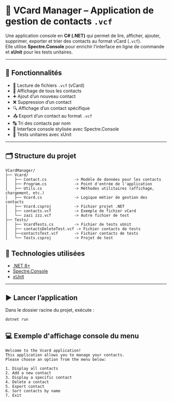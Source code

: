 # 📇 VCard Manager – Application de gestion de contacts `.vcf`

Une application console en **C# (.NET)** qui permet de lire, afficher, ajouter, supprimer, exporter et trier des contacts au format vCard (`.vcf`).  
Elle utilise **Spectre.Console** pour enrichir l’interface en ligne de commande et **xUnit** pour les tests unitaires.

---

## 🧾 Fonctionnalités

- 📂 Lecture de fichiers `.vcf` (vCard)
- 👥 Affichage de tous les contacts
- ➕ Ajout d’un nouveau contact
- ❌ Suppression d’un contact
- 🔍 Affichage d’un contact spécifique
- 📤 Export d’un contact au format `.vcf`
- 🔠 Tri des contacts par nom
- 💄 Interface console stylisée avec Spectre.Console
- 🧪 Tests unitaires avec xUnit

---

## 🗂️ Structure du projet

```plaintext
VCardManager/
├── Vcard/
│   ├── Contact.cs            -> Modèle de données pour les contacts
│   ├── Program.cs            -> Point d'entrée de l'application
│   ├── Utils.cs              -> Méthodes utilitaires (affichage, chargement, etc.)
│   ├── Vcard.cs              -> Logique métier de gestion des contacts
│   ├── Vcard.csproj          -> Fichier projet .NET
│   ├── contacts.vcf          -> Exemple de fichier vCard
│   └── zazi zzz.vcf          -> Autre fichier de test
├── Tests/
│   ├── VcardTests.cs         -> Fichier de tests xUnit
│   ├── contactsDeleteTest.vcf -> Fichier contacts de tests
│   ├──contactsTest.vcf       -> Fichier contacts de tests
│   └── Tests.csproj          -> Projet de test
````

## 🧰 Technologies utilisées

- [.NET 8+](https://dotnet.microsoft.com/)
- [Spectre.Console](https://spectreconsole.net/)
- [xUnit](https://xunit.net/)

---

## ▶️ Lancer l’application

Dans le dossier racine du projet, exécute :

```bash
dotnet run
````
## 💻 Exemple d'affichage console du menu
````plaintext
Welcome to the Vcard application!
This application allows you to manage your contacts.
Please choose an option from the menu below:

1. Display all contacts
2. Add a new contact
3. Display a specific contact
4. Delete a contact
5. Export contact
6. Sort contacts by name
7. Exit
````